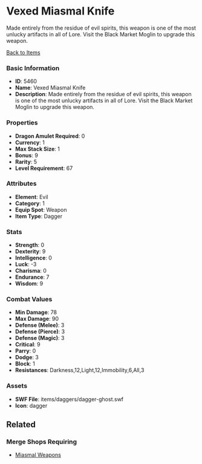 # Vexed Miasmal Knife

Made entirely from the residue of evil spirits, this weapon is one of the most unlucky artifacts in all of Lore.  Visit the Black Market Moglin to upgrade this weapon.

[Back to Items](../items.md)

### Basic Information

- **ID**: 5460
- **Name**: Vexed Miasmal Knife
- **Description**: Made entirely from the residue of evil spirits, this weapon is one of the most unlucky artifacts in all of Lore.  Visit the Black Market Moglin to upgrade this weapon.

### Properties

- **Dragon Amulet Required**: 0
- **Currency**: 1
- **Max Stack Size**: 1
- **Bonus**: 9
- **Rarity**: 5
- **Level Requirement**: 67

### Attributes

- **Element**: Evil
- **Category**: 1
- **Equip Spot**: Weapon
- **Item Type**: Dagger

### Stats

- **Strength**: 0
- **Dexterity**: 9
- **Intelligence**: 0
- **Luck**: -3
- **Charisma**: 0
- **Endurance**: 7
- **Wisdom**: 9

### Combat Values

- **Min Damage**: 78
- **Max Damage**: 90
- **Defense (Melee)**: 3
- **Defense (Pierce)**: 3
- **Defense (Magic)**: 3
- **Critical**: 9
- **Parry**: 0
- **Dodge**: 3
- **Block**: 1
- **Resistances**: Darkness,12,Light,12,Immobility,6,All,3

### Assets

- **SWF File**: items/daggers/dagger-ghost.swf
- **Icon**: dagger

## Related

### Merge Shops Requiring

- [Miasmal Weapons](../merge-shops/85-miasmal-weapons.md)

